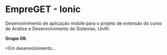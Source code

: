 # EmpreGET - Ionic
Desenvolvimento de aplicação mobile para o projeto de extensão do curso de Análise e Desenvolvimento de Sistemas, Unifil.

**Grupo 09.**

<Em desenvolvimento...
>
